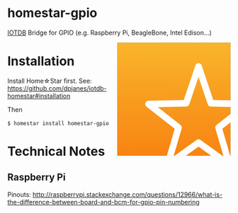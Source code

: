 # homestar-gpio
[IOTDB](https://github.com/dpjanes/node-iotdb) Bridge for GPIO (e.g. Raspberry Pi, BeagleBone, Intel Edison…)

<img src="https://raw.githubusercontent.com/dpjanes/iotdb-homestar/master/docs/HomeStar.png" align="right" />

# Installation

Install Home☆Star first. 
See: https://github.com/dpjanes/iotdb-homestar#installation

Then

    $ homestar install homestar-gpio

# Technical Notes

## Raspberry Pi

Pinouts:
http://raspberrypi.stackexchange.com/questions/12966/what-is-the-difference-between-board-and-bcm-for-gpio-pin-numbering

